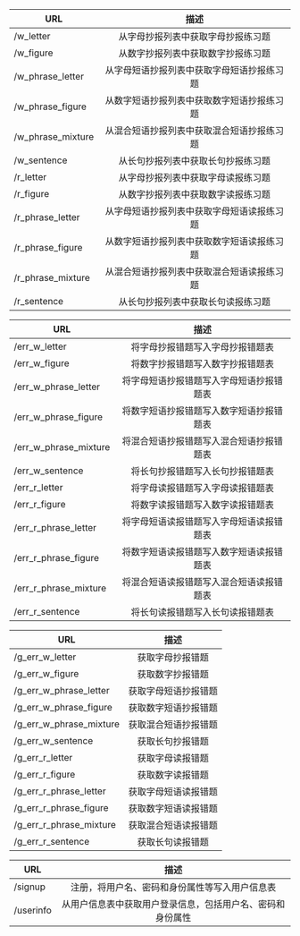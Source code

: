| URL              | 描述             |
| ------------- |:--------------:| 
|/w_letter|从字母抄报列表中获取字母抄报练习题|
|/w_figure|从数字抄报列表中获取数字抄报练习题|
|/w_phrase_letter|从字母短语抄报列表中获取字母短语抄报练习题|
|/w_phrase_figure|从数字短语抄报列表中获取数字短语抄报练习题|
|/w_phrase_mixture|从混合短语抄报列表中获取混合短语抄报练习题|
|/w_sentence|从长句抄报列表中获取长句抄报练习题|
|/r_letter|从字母抄报列表中获取字母读报练习题|
|/r_figure|从数字抄报列表中获取数字读报练习题|
|/r_phrase_letter|从字母短语抄报列表中获取字母短语读报练习题|
|/r_phrase_figure|从数字短语抄报列表中获取数字短语读报练习题|
|/r_phrase_mixture|从混合短语抄报列表中获取混合短语读报练习题|
|/r_sentence|从长句抄报列表中获取长句读报练习题|

| URL              | 描述             |
| ------------- |:--------------:| 
|/err_w_letter|将字母抄报错题写入字母抄报错题表|
|/err_w_figure|将数字抄报错题写入数字抄报错题表|
|/err_w_phrase_letter|将字母短语抄报错题写入字母短语抄报错题表|
|/err_w_phrase_figure|将数字短语抄报错题写入数字短语抄报错题表|
|/err_w_phrase_mixture|将混合短语抄报错题写入混合短语抄报错题表|
|/err_w_sentence|将长句抄报错题写入长句抄报错题表|
|/err_r_letter|将字母读报错题写入字母读报错题表|
|/err_r_figure|将数字读报错题写入数字读报错题表|
|/err_r_phrase_letter|将字母短语读报错题写入字母短语读报错题表|
|/err_r_phrase_figure|将数字短语读报错题写入数字短语读报错题表|
|/err_r_phrase_mixture|将混合短语读报错题写入混合短语读报错题表|
|/err_r_sentence|将长句读报错题写入长句读报错题表|

| URL              | 描述             |
| ------------- |:--------------:| 
|/g_err_w_letter|获取字母抄报错题|
|/g_err_w_figure|获取数字抄报错题|
|/g_err_w_phrase_letter|获取字母短语抄报错题|
|/g_err_w_phrase_figure|获取数字短语抄报错题|
|/g_err_w_phrase_mixture|获取混合短语抄报错题|
|/g_err_w_sentence|获取长句抄报错题|
|/g_err_r_letter|获取字母读报错题|
|/g_err_r_figure|获取数字读报错题|
|/g_err_r_phrase_letter|获取字母短语读报错题|
|/g_err_r_phrase_figure|获取数字短语读报错题|
|/g_err_r_phrase_mixture|获取混合短语读报错题|
|/g_err_r_sentence|获取长句读报错题|

| URL              | 描述             |
| ------------- |:--------------:| 
|/signup|注册，将用户名、密码和身份属性等写入用户信息表|
|/userinfo|从用户信息表中获取用户登录信息，包括用户名、密码和身份属性|

